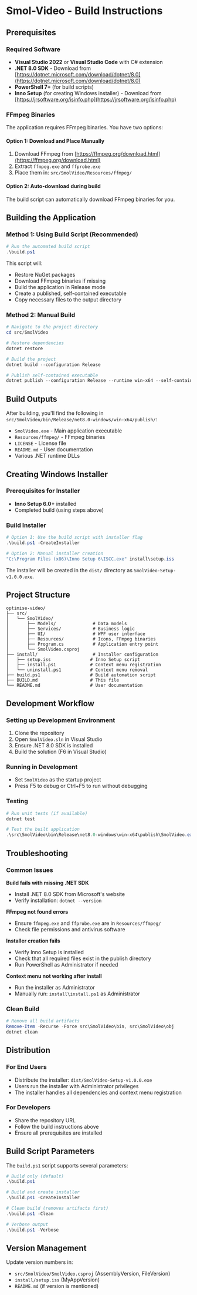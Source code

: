 # Smol-Video - Build Instructions

## Prerequisites

### Required Software
- **Visual Studio 2022** or **Visual Studio Code** with C# extension
- **.NET 8.0 SDK** - Download from [https://dotnet.microsoft.com/download/dotnet/8.0](https://dotnet.microsoft.com/download/dotnet/8.0)
- **PowerShell 7+** (for build scripts)
- **Inno Setup** (for creating Windows installer) - Download from [https://jrsoftware.org/isinfo.php](https://jrsoftware.org/isinfo.php)

### FFmpeg Binaries
The application requires FFmpeg binaries. You have two options:

#### Option 1: Download and Place Manually
1. Download FFmpeg from [https://ffmpeg.org/download.html](https://ffmpeg.org/download.html)
2. Extract `ffmpeg.exe` and `ffprobe.exe`
3. Place them in: `src/SmolVideo/Resources/ffmpeg/`

#### Option 2: Auto-download during build
The build script can automatically download FFmpeg binaries for you.

## Building the Application

### Method 1: Using Build Script (Recommended)
```powershell
# Run the automated build script
.\build.ps1
```

This script will:
- Restore NuGet packages
- Download FFmpeg binaries if missing
- Build the application in Release mode
- Create a published, self-contained executable
- Copy necessary files to the output directory

### Method 2: Manual Build
```powershell
# Navigate to the project directory
cd src/SmolVideo

# Restore dependencies
dotnet restore

# Build the project
dotnet build --configuration Release

# Publish self-contained executable
dotnet publish --configuration Release --runtime win-x64 --self-contained true --output bin/Release/net8.0-windows/win-x64/publish
```

## Build Outputs

After building, you'll find the following in `src/SmolVideo/bin/Release/net8.0-windows/win-x64/publish/`:

- `SmolVideo.exe` - Main application executable
- `Resources/ffmpeg/` - FFmpeg binaries
- `LICENSE` - License file
- `README.md` - User documentation
- Various .NET runtime DLLs

## Creating Windows Installer

### Prerequisites for Installer
- **Inno Setup 6.0+** installed
- Completed build (using steps above)

### Build Installer
```powershell
# Option 1: Use the build script with installer flag
.\build.ps1 -CreateInstaller

# Option 2: Manual installer creation
"C:\Program Files (x86)\Inno Setup 6\ISCC.exe" install\setup.iss
```

The installer will be created in the `dist/` directory as `SmolVideo-Setup-v1.0.0.exe`.

## Project Structure

```
optimise-video/
├── src/
│   └── SmolVideo/
│       ├── Models/              # Data models
│       ├── Services/            # Business logic
│       ├── UI/                  # WPF user interface
│       ├── Resources/           # Icons, FFmpeg binaries
│       ├── Program.cs           # Application entry point
│       └── SmolVideo.csproj
├── install/                     # Installer configuration
│   ├── setup.iss               # Inno Setup script
│   ├── install.ps1             # Context menu registration
│   └── uninstall.ps1           # Context menu removal
├── build.ps1                   # Build automation script
├── BUILD.md                    # This file
└── README.md                   # User documentation
```

## Development Workflow

### Setting up Development Environment
1. Clone the repository
2. Open `SmolVideo.sln` in Visual Studio
3. Ensure .NET 8.0 SDK is installed
4. Build the solution (F6 in Visual Studio)

### Running in Development
- Set `SmolVideo` as the startup project
- Press F5 to debug or Ctrl+F5 to run without debugging

### Testing
```powershell
# Run unit tests (if available)
dotnet test

# Test the built application
.\src\SmolVideo\bin\Release\net8.0-windows\win-x64\publish\SmolVideo.exe
```

## Troubleshooting

### Common Issues

**Build fails with missing .NET SDK**
- Install .NET 8.0 SDK from Microsoft's website
- Verify installation: `dotnet --version`

**FFmpeg not found errors**
- Ensure `ffmpeg.exe` and `ffprobe.exe` are in `Resources/ffmpeg/`
- Check file permissions and antivirus software

**Installer creation fails**
- Verify Inno Setup is installed
- Check that all required files exist in the publish directory
- Run PowerShell as Administrator if needed

**Context menu not working after install**
- Run the installer as Administrator
- Manually run: `install\install.ps1` as Administrator

### Clean Build
```powershell
# Remove all build artifacts
Remove-Item -Recurse -Force src\SmolVideo\bin, src\SmolVideo\obj
dotnet clean
```

## Distribution

### For End Users
- Distribute the installer: `dist/SmolVideo-Setup-v1.0.0.exe`
- Users run the installer with Administrator privileges
- The installer handles all dependencies and context menu registration

### For Developers
- Share the repository URL
- Follow the build instructions above
- Ensure all prerequisites are installed

## Build Script Parameters

The `build.ps1` script supports several parameters:

```powershell
# Build only (default)
.\build.ps1

# Build and create installer
.\build.ps1 -CreateInstaller

# Clean build (removes artifacts first)
.\build.ps1 -Clean

# Verbose output
.\build.ps1 -Verbose
```

## Version Management

Update version numbers in:
- `src/SmolVideo/SmolVideo.csproj` (AssemblyVersion, FileVersion)
- `install/setup.iss` (MyAppVersion)
- `README.md` (if version is mentioned) 